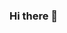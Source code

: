 ### Hi there 👋

<!--
**BRGustavoL/brgustavol** is a ✨ _special_ ✨ repository because its `README.md` (this file) appears on your GitHub profile.

Here are some ideas to get you started:

- 🔭 I’m currently working on with VueJS and ReactJS
- 🌱 I’m currently learning about Python
- 💬 Ask me about 80's movies
- ⚡ Fun fact: 80's movies are THE BEST!
-->
